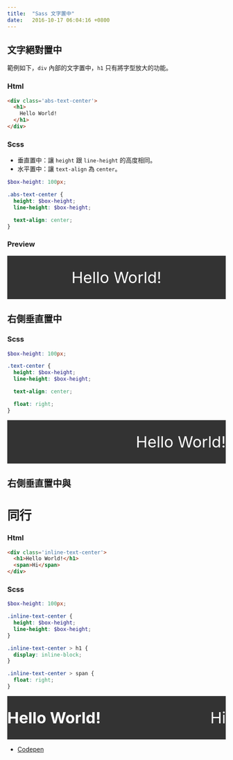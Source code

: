 ```yaml
---
title:  "Sass 文字置中"
date:   2016-10-17 06:04:16 +0800
---
```



## 文字絕對置中

範例如下，`div` 內部的文字置中，`h1` 只有將字型放大的功能。

### Html

```html
<div class='abs-text-center'>
  <h1>
    Hello World!
  </h1>
</div>
```

### Scss

- 垂直置中：讓 `height` 跟 `line-height` 的高度相同。
- 水平置中：讓 `text-align` 為 `center`。

```scss
$box-height: 100px;

.abs-text-center {
  height: $box-height;
  line-height: $box-height;

  text-align: center;
}
```

<!--excerpt-->

### Preview

<style>
.abs-text-center {
  width: 100%;
  color: #FFFFFF;
  background: #333333;
  font-size: 36px;

  height: 100px;
  line-height: 100px;

  text-align: center;
}
</style>

<div class='abs-text-center'>
  <span>
    Hello World!
  </span>
</div>

## 右側垂直置中

### Scss

```scss
$box-height: 100px;

.text-center {
  height: $box-height;
  line-height: $box-height;

  text-align: center;

  float: right;
}
```

<style>
.text-center {
  width: 100%;
  color: #FFFFFF;
  background: #333333;
  font-size: 36px;

  height: 100px;
  line-height: 100px;
}

.text-center > span {
  float: right;
}
</style>

<div class='text-center'>
  <span>
    Hello World!
  </span>
</div>


## 右側垂直置中與 <h1> 同行

### Html

```html
<div class='inline-text-center'>
  <h1>Hello World!</h1>
  <span>Hi</span>
</div>
```

### Scss

```scss
$box-height: 100px;

.inline-text-center {
  height: $box-height;
  line-height: $box-height;
}

.inline-text-center > h1 {
  display: inline-block;
}

.inline-text-center > span {
  float: right;
}
```

<style>
.inline-text-center {
  marign: 0;
  width: 100%;
  color: #FFFFFF;
  background: #333333;
  font-size: 36px;

  height: 100px;
  line-height: 100px;
}

.inline-text-center > h1 {
  display: inline-block;
  line-height: 100px;

  font-size: 36px;
  border-bottom: 0;
  padding: 0;
  margin: 0;
}

.inline-text-center > span {
  float: right;
}
</style>

<div class='inline-text-center'>
  <h1>Hello World!</h1>
  <span>Hi</span>
</div>

- [Codepen](http://codepen.io/AkiiCat/pen/WGKaGp)
